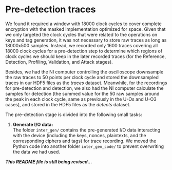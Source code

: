 # Pre-detection traces  

We found it required a window with 18000 clock cycles to cover complete encryption with the masked implementation optimized for space. Given that we only targeted the clock cycles that were related to the operations on keys and tag generation, it was not necessary to store raw traces as long as 18000x500 samples. Instead, we recorded only 1600 traces covering all 18000 clock cycles for a pre-detection step to determine which regions of clock cycles we should keep in the later recorded traces (for the Reference, Detection, Profiling, Validation, and Attack stages).  

Besides, we had the NI computer controlling the oscilloscope downsample the raw traces to 50 points per clock cycle and stored the downsampled traces in our HDF5 files as the _traces_ dataset. Meanwhile, for the recordings for pre-detection and detection, we also had the NI computer calculate the samples for detection (the summed value for the 50 raw samples around the peak in each clock cycle, same as previously in the U-Os and U-O3 cases), and stored in the HDF5 files as the _detects_ dataset.  

The pre-detection stage is divided into the following small tasks:  

1. **Generate I/O data:**  
   The folder `inter_gen/` contains the pre-generated I/O data interacting with the device (including the keys, nonces, plaintexts, and the corresponding ciphers and tags) for trace recording. We moved the Python code into another folder `inter_gen_code/` to prevent overwriting the data we had used.  

***This README file is still being revised...***
<!--
2. **Download the raw traces:**  
   The 1600 raw traces are stored in 10 HDF5 files. Please download the raw traces with the following commands:  
   `cd Raw/`  
   `./script_all.sh`  
   Alternatively, please visit our university webpage to download the files manually:  
   https://www.cl.cam.ac.uk/research/security/datasets/ascon/U-Os/index.html#RE  


3. **Process the raw traces and find the reference trace:**  
   `cd preproc/`  
   `./script_all.sh`  
   This will generate the reference trace `preproc/ref_trace.npy` for trace quality validation in the later phases.  


<h3 id=M-Os-recording>Code for recording on the NI platform</h3>

<p>The Python scripts to control the recording platform:</p>

<ul>
<li><a href="src_recording/CW_ASCON_masked_20240528.zip">CW_ASCON_masked_20240528.zip</a>
</li>
</ul>

<p>We found it required a window with 18000 clock cycles to cover a complete encrypotion with the masked implementation optimized for space. Given that we only targeted the clockc cycles that were related to the operations on keys and tag generation, it was not necessary to store raw traces as long as \(18000 \times 500\). Instead, we recorded only 1600 traces covering all 18000 clock cycles for a pre-detection step to determine which regions of clock cycles we should keep in the later recorded traces (for reference, detection, profiling, validation, and attack). Besides, we had the NI computer controlling the oscilloscope downsample the raw traces to 50 points per clock cycle and stored the downsampled traces in our HDF5 files (the 'traces' dataset in Sample_{PD,RE,DN,TR,VA,TS}_****.hdf5). Meanwhile, for the recordings for pre-detection and detection, we also had the NI computer calculate the samples for detection (the summed value for the 50 raw samples around the peak in each clock cycle, same as previously in the U-Os and U-O3 cases), and stored in the HDF5 files as the 'detects' dataset.</p>

<h3 id=M-Os-predetection>Pre-detection traces</h3>

<p>I/O data pre-generation and downsampled complete traces:</p>

<ul>
<li><a href="M-Os/0000_predetection/inter_gen_PD.zip">inter_gen_PD.zip (updated 2024-05-29)</a></li>
<li><a href="M-Os/0000_predetection/Samples/Samples_PD_0000.hdf5">Samples/Samples_PD_0000.hdf5 (updated 2024-05-29)</a></li>
<li><a href="M-Os/0000_predetection/Samples/Samples_PD_0001.hdf5">Samples/Samples_PD_0001.hdf5 (updated 2024-05-29)</a></li>
<li><a href="M-Os/0000_predetection/Samples/Samples_PD_0002.hdf5">Samples/Samples_PD_0002.hdf5 (updated 2024-05-29)</a></li>
<li><a href="M-Os/0000_predetection/Samples/Samples_PD_0003.hdf5">Samples/Samples_PD_0003.hdf5 (updated 2024-05-29)</a></li>
<li><a href="M-Os/0000_predetection/Samples/Samples_PD_0004.hdf5">Samples/Samples_PD_0004.hdf5 (updated 2024-05-29)</a></li>
<li><a href="M-Os/0000_predetection/Samples/Samples_PD_0005.hdf5">Samples/Samples_PD_0005.hdf5 (updated 2024-05-29)</a></li>
<li><a href="M-Os/0000_predetection/Samples/Samples_PD_0006.hdf5">Samples/Samples_PD_0006.hdf5 (updated 2024-05-29)</a></li>
<li><a href="M-Os/0000_predetection/Samples/Samples_PD_0007.hdf5">Samples/Samples_PD_0007.hdf5 (updated 2024-05-29)</a></li>
<li><a href="M-Os/0000_predetection/Samples/Samples_PD_0008.hdf5">Samples/Samples_PD_0008.hdf5 (updated 2024-05-29)</a></li>
<li><a href="M-Os/0000_predetection/Samples/Samples_PD_0009.hdf5">Samples/Samples_PD_0009.hdf5 (updated 2024-05-29)</a></li>
</ul>

<p>Then we used the following code to find the mean traces for reference and check the quality of these 1600 traces (no problems detected):</p>

<ul>
<li><a href="M-Os/0000_predetection/preproc_PD.zip">preproc_PD.zip (updated 2024-05-29)</a></li>
</ul>

<p>Note that the target intermediate values in the M-Os experiments are dependent on not only the pre-generated I/O data, but also the counters used in ChaCha to generate masks (key used in ChaCha is fixed and nonces can be calculated in this implementation). Therefore, we can only generated the intermediate values once we finished the recording, where the counters were also recorded in the HDF5 files. We generated both the H/L and E/O grouping intermediate values with the following code:</p>

<ul>
<li><a href="M-Os/0000_predetection/find_intermediates.zip">find_intermediates.zip (updated 2024-05-29)</a></li>
<li><a href="M-Os/0000_predetection/find_intermediates/intermediate_values.zip">find_intermediates/intermediate_values.zip (updated 2024-05-29)</a></li>
</ul>

<p>Then we used the following code to pre-detect the interesting clock cycles with these 1600 traces to determine the regions we want record:</p>

<ul>
<li><a href="M-Os/0000_predetection/detection_O.zip">detection_O.zip (updated 2024-05-29) for H/L words</a>,</li>
<li><a href="M-Os/0000_predetection/detection_S.zip">detection_S.zip (updated 2024-05-29) for E/O words</a>,</li>
</ul>

<p>and the resulting \(R^2\) values after detection:</p>

<ul>
<li><a href="M-Os/0000_predetection/detection_O/detect_results_08.zip">detection_O/detect_results_08.zip (updated 2024-05-29)</a>,</li>
<li><a href="M-Os/0000_predetection/detection_O/detect_results_32.zip">detection_O/detect_results_32.zip (updated 2024-05-29)</a>,</li>
<li><a href="M-Os/0000_predetection/detection_S/detect_results_08.zip">detection_S/detect_results_08.zip (updated 2024-05-29)</a>,</li>
<li><a href="M-Os/0000_predetection/detection_S/detect_results_32.zip">detection_S/detect_results_32.zip (updated 2024-05-29)</a>.</li>
</ul>

<p>With visual inspection, we selected the following regions of clock cycles in the later recordings, given the 18000 clock cycles in raw traces enumerated from 0 to 17999:</p>

<ul>
<li>[ 3030,  3109],  80 clock cycles,</li>
<li>[ 3350,  3859], 510 clock cycles,</li>
<li>[ 4125,  4264],  50 clock cycles,</li>
<li>[ 6290,  6309],  20 clock cycles,</li>
<li>[ 9780,  9859],  80 clock cycles,</li>
<li>[10840, 10939], 100 clock cycles,</li>
<li>[14540, 14899], 360 clock cycles,</li>
</ul>

<p>and 1200 clock cycles (60000 samples) in total for the concatenated, downsampled traces.</p>

<h3 id=M-Os-reference>Reference traces</h3>


<p>I/O data pre-generation, downsampled traces, and reference trace generation:</p>

<ul>
<li><a href="M-Os/0001_reference/inter_gen_RE.zip">inter_gen_RE.zip (updated 2024-05-22)</a></li>
<li><a href="M-Os/0001_reference/Samples_RE.zip">Samples_RE.zip (updated 2024-05-22)</a>: this ZIP file contains 10 HFD5 files</li>
<li><a href="M-Os/0001_reference/preproc_RE.zip">preproc_RE.zip (updated 2024-05-22)</a></li>
</ul>

<h3 id=M-Os-detection>Detection traces</h3>

<p>I/O data pre-generation, downsampled traces for selected regions, and trace quality checking:</p>

<ul>
<li><a href="M-Os/0002_detection/inter_gen_DN.zip">inter_gen_DN.zip (updated 2024-05-22)</a></li>
<li><a href="M-Os/0002_detection/Samples_DN.zip">Samples_DN.zip (updated 2024-05-22)</a>: this ZIP file contains 100 HFD5 files</li>
<li><a href="M-Os/0002_detection/preproc_DN.zip">preproc_DN.zip (updated 2024-05-22)</a></li>
</ul>

<p>Intermediate value calculation (both H/L and E/O groupings were generated and stored in the same ZIP file):</p>

<ul>
<li><a href="M-Os/0002_detection/find_intermediates.zip">find_intermediates.zip (updated 2024-05-22)</a></li>
<li><a href="M-Os/0002_detection/find_intermediates/intermediate_values.zip">find_intermediates/intermediate_values.zip (updated 2024-05-22)</a></li>
</ul>

<p>Resulting \(R^2\) values after detection:</p>

<ul>
<li><a href="M-Os/0002_detection/detection_O.zip">detection_O.zip (updated 2024-05-22) for H/L words</a>,</li>
<li><a href="M-Os/0002_detection/detection_O/detect_results_08.zip">detection_O/detect_results_08.zip (updated 2024-05-22)</a>,</li>
<li><a href="M-Os/0002_detection/detection_O/detect_results_32.zip">detection_O/detect_results_32.zip (updated 2024-05-22)</a>,</li>
<li><a href="M-Os/0002_detection/detection_S.zip">detection_S.zip (updated 2024-05-22) for E/O words</a>,</li>
<li><a href="M-Os/0002_detection/detection_S/detect_results_08.zip">detection_S/detect_results_08.zip (updated 2024-05-22)</a>,</li>
<li><a href="M-Os/0002_detection/detection_S/detect_results_32.zip">detection_S/detect_results_32.zip (updated 2024-05-22)</a>.</li>
</ul>

<p>Interesting clock cycles extraction for a given threshold:</p>

<ul>
<li><a href="M-Os/0002_detection/ICS_extract.zip">ICS_extract.zip (updated 2024-05-22)</a>.
</li>
<li><a href="M-Os/0002_detection/ICS_extract/ics_union_004.zip">ICS_extract/ics_union_004.zip (updated 2024-05-22)</a>.
</li>
</ul>

<h3 id=M-Os-training>Profiling (Training) traces</h3>

<p>I/O data pre-generation, downsampled traces for selected regions, and trace quality checking:</p>

<ul>
<li><a href="M-Os/0003_training/inter_gen_TR.zip">inter_gen_TR.zip (updated 2024-05-22)</a></li>
<li><a href="M-Os/0003_training/Samples_TR_part00.zip">Samples_TR_part00.zip (updated 2024-05-23)</a></li>
<li><a href="M-Os/0003_training/Samples_TR_part01.zip">Samples_TR_part01.zip (updated 2024-05-23)</a></li>
<li><a href="M-Os/0003_training/Samples_TR_part02.zip">Samples_TR_part02.zip (updated 2024-05-23)</a></li>
<li><a href="M-Os/0003_training/Samples_TR_part03.zip">Samples_TR_part03.zip (updated 2024-05-23)</a></li>
<li><a href="M-Os/0003_training/Samples_TR_part04.zip">Samples_TR_part04.zip (updated 2024-05-23)</a></li>
<li><a href="M-Os/0003_training/Samples_TR_part05.zip">Samples_TR_part05.zip (updated 2024-05-23)</a></li>
<li><a href="M-Os/0003_training/Samples_TR_part06.zip">Samples_TR_part06.zip (updated 2024-05-23)</a></li>
<li><a href="M-Os/0003_training/Samples_TR_part07.zip">Samples_TR_part07.zip (updated 2024-05-23)</a></li>
<li><a href="M-Os/0003_training/preproc_TR.zip">preproc_TR.zip (updated 2024-05-22)</a>
</li>
</ul>

<p>Intermediate value calculation (H/L and E/O bytes in the same file):</p>

<ul>
<li><a href="M-Os/0003_training/find_intermediates.zip">find_intermediates.zip (updated 2024-05-23)</a>,</li>
<li><a href="M-Os/0003_training/find_intermediates/intermediate_values.zip">find_intermediates/intermediate_values.zip (updated 2024-05-23)</a>.</li>
</ul>


<p>Template profiling codes:</p>

<ul>
<li>8-bit templates with H/L bit order: <a href="M-Os/0003_training/template_profiling_MASK_O.zip">template_profiling_MASK_O.zip (updated 2024-05-23)</a>,</li>
<li>8-bit templates with E/O bit order: <a href="M-Os/0003_training/template_profiling_MASK_S.zip">template_profiling_MASK_S.zip (updated 2024-05-23)</a>.</li>
</ul>

<p>Resulting Templates:</p>

<ul>
<li><a href="M-Os/0003_training/template_profiling_MASK_O/templateLDA_O004.zip">template_profiling_MASK_O/templateLDA_O004.zip (updated 2024-05-23)</a>,</li>
<li><a href="M-Os/0003_training/template_profiling_MASK_S/templateLDA_O004.zip">template_profiling_MASK_S/templateLDA_O004.zip (updated 2024-05-23)</a>.</li>
</ul>


<h3 id=M-Os-validation>Validation traces</h3>

<p>I/O data pre-generation, downsampled traces for selected regions, and trace quality checking:</p>

<ul>
<li><a href="M-Os/0004_validation/inter_gen_VA.zip">inter_gen_VA.zip (updated 2024-05-23)</a>
</li>
<li><a href="M-Os/0004_validation/Samples_VA.zip">Samples_VA.zip (updated 2024-05-23)</a>
</li>
<li><a href="M-Os/0004_validation/preproc_VA.zip">preproc_VA.zip (updated 2024-05-23)</a>
</li>
</ul>

<p>Intermediate value calculation (both H/L and E/O bytes):</p>

<ul>
<li><a href="M-Os/0004_validation/find_intermediates.zip">find_intermediates.zip (updated 2024-05-23)</a>,</li>
<li><a href="M-Os/0004_validation/find_intermediates/intermediate_values.zip">find_intermediates/intermediate_values.zip (updated 2024-05-23)</a>.</li>
</ul>

<p>Template validation codes:</p>

<ul>
<li><a href="M-Os/0004_validation/template_validation_MASK_O.zip">template_validation_MASK_O.zip (updated 2024-05-23)</a>,</li>
<li><a href="M-Os/0004_validation/template_validation_MASK_S.zip">template_validation_MASK_S.zip (updated 2024-05-23)</a>.</li>
</ul>

<p>The resulting "indeces":</p>

<ul>
<li><a href="M-Os/0004_validation/template_validation_MASK_O/Rank_O004.zip">template_validation_MASK_O/Rank_O004.zip (updated 2024-05-23)</a>,</li>
<li><a href="M-Os/0004_validation/template_validation_MASK_S/Rank_O004.zip">template_validation_MASK_S/Rank_O004.zip (updated 2024-05-23)</a>.</li>
</ul>

<p>The resulting 1-SR and LGE:</p>

<ul>
<li><a href="M-Os/0004_validation/template_validation_MASK_O/Result_Tables.zip">template_validation_MASK_O/Result_Tables.zip (updated 2024-05-23)</a>,</li>
<li><a href="M-Os/0004_validation/template_validation_MASK_S/Result_Tables.zip">template_validation_MASK_S/Result_Tables.zip (updated 2024-05-23)</a>.</li>
</ul>

<h3 id=M-Os-attack>Attack (Testing) traces</h3>

<p>I/O data pre-generation, downsampled traces for selected regions, and trace quality checking:</p>

<ul>
<li><a href="M-Os/0005_attack/inter_gen_TS.zip">inter_gen_TS.zip (updated 2024-05-23)</a></li>
<li><a href="M-Os/0005_attack/Samples_TS_part00.zip">Samples_TS_part00.zip (updated 2024-05-23)</a></li>
<li><a href="M-Os/0005_attack/Samples_TS_part01.zip">Samples_TS_part01.zip (updated 2024-05-23)</a></li>
<li><a href="M-Os/0005_attack/Samples_TS_part02.zip">Samples_TS_part02.zip (updated 2024-05-23)</a></li>
<li><a href="M-Os/0005_attack/Samples_TS_part03.zip">Samples_TS_part03.zip (updated 2024-05-23)</a></li>
<li><a href="M-Os/0005_attack/Samples_TS_part04.zip">Samples_TS_part04.zip (updated 2024-05-23)</a></li>
<li><a href="M-Os/0005_attack/Samples_TS_part05.zip">Samples_TS_part05.zip (updated 2024-05-23)</a></li>
<li><a href="M-Os/0005_attack/Samples_TS_part06.zip">Samples_TS_part06.zip (updated 2024-05-23)</a></li>
<li><a href="M-Os/0005_attack/Samples_TS_part07.zip">Samples_TS_part07.zip (updated 2024-05-23)</a></li>
<li><a href="M-Os/0005_attack/Samples_TS_part08.zip">Samples_TS_part08.zip (updated 2024-05-23)</a></li>
<li><a href="M-Os/0005_attack/Samples_TS_part09.zip">Samples_TS_part09.zip (updated 2024-05-23)</a></li>
<li><a href="M-Os/0005_attack/preproc_TS.zip">preproc_TS.zip (updated 2024-05-23)</a></li>
</ul>

<p>I/O data rearrangement:</p>

<ul>
<li><a href="M-Os/0005_attack/data_SASCA.zip">data_SASCA.zip (updated 2024-05-23)</a>,</li>
<li><a href="M-Os/0005_attack/data_SASCA/data_key.zip">data_SASCA/data_key.zip (updated 2024-05-23)</a>.</li>
<li><a href="M-Os/0005_attack/data_SASCA/data_nonce.zip">data_SASCA/data_nonce.zip (updated 2024-05-23)</a>,</li>
<li><a href="M-Os/0005_attack/data_SASCA/data_plaintext.zip">data_SASCA/data_plaintext.zip (updated 2024-05-23)</a>,</li>
<li><a href="M-Os/0005_attack/data_SASCA/data_ciphertag.zip">data_SASCA/data_ciphertag.zip (updated 2024-05-23)</a>,</li>
</ul>

<p>Full attack procedure with template attack, belief propagation, and key enumeration with both H/L and E/O fragments:</p>

<ul>
<li><a href="M-Os/0005_attack/template_attack_MASK_O.zip">template_attack_MASK_O.zip (updated 2024-05-24)</a>,</li>
<li><a href="M-Os/0005_attack/template_attack_MASK_O_result.zip">template_attack_MASK_O_result.zip (updated 2024-05-24)</a>,</li>
<li><a href="M-Os/0005_attack/template_attack_MASK_S.zip">template_attack_MASK_S.zip (updated 2024-05-24)</a>,</li>
<li><a href="M-Os/0005_attack/template_attack_MASK_S_result.zip">template_attack_MASK_S_result.zip (updated 2024-05-24)</a>.</li>
</ul>

<p>Python code for the probability tables after belief propagation:</p>

<ul>
<li><a href="M-Os/0005_attack/template_attack_MASK_O_tables.zip">template_attack_MASK_O_tables.zip (updated 2024-05-25)</a>,</li>
<li><a href="M-Os/0005_attack/template_attack_MASK_S_tables.zip">template_attack_MASK_S_tables.zip (updated 2024-05-25)</a>,</li>
</ul>

<p>and the tables generated for later key enumeration and rank estimate implemented in Julia:</p>

<ul>
<li><a href="M-Os/0005_attack/template_attack_MASK_O_tables/Tables.zip">template_attack_MASK_O_tables/Tables.zip (updated 2024-05-25)</a>,</li>
<li><a href="M-Os/0005_attack/template_attack_MASK_S_tables/Tables.zip">template_attack_MASK_S_tables/Tables.zip (updated 2024-05-25)</a>,</li>
</ul>

<p>The remaining source code for our Julia implementation of key enumeration and rank estimate will be released here soon ...</p>

-->

